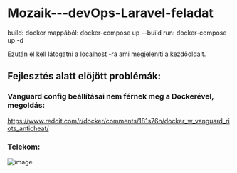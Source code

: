 # Mozaik---devOps-Laravel-feladat

build: docker mappából: docker-compose up --build
run: docker-compose up -d

Ezután el kell látogatni a [localhost](http://localhost/) -ra ami megjeleníti a kezdőoldalt.

## Fejlesztés alatt elöjött problémák:
### Vanguard config beállításai nem férnek meg a Dockerével, megoldás:
https://www.reddit.com/r/docker/comments/181s76n/docker_w_vanguard_riots_anticheat/

### Telekom:
![image](https://github.com/Aggron2k/Mozaik_devOps-Laravel-feladat/assets/40773753/5b2ff1e2-4476-4bc8-a22e-9f5d92077d55)

